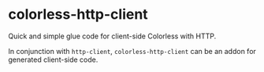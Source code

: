 # colorless-http-client

Quick and simple glue code for client-side Colorless with HTTP.

In conjunction with `http-client`, `colorless-http-client` can be an addon for generated client-side code.
